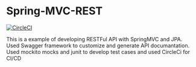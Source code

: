 # Spring-MVC-REST
[![CircleCI](https://circleci.com/gh/Viral29/Spring-MVC-REST.svg?style=svg)](https://circleci.com/gh/Viral29/Spring-MVC-REST)

This is a example of developing RESTFul API with SpringMVC and JPA. Used Swagger framework to customize and generate API documantation.
Used mockito mocks and junit to develop test cases and used CircleCi for CI/CD
